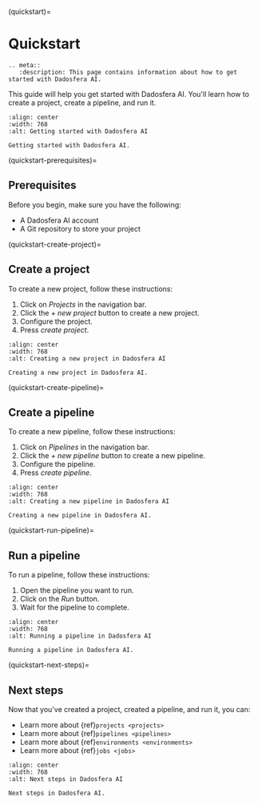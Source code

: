 (quickstart)=

# Quickstart

```{eval-rst}
.. meta::
   :description: This page contains information about how to get started with Dadosfera AI.
```

This guide will help you get started with Dadosfera AI. You'll learn how to create a project, create a pipeline, and run it.

```{figure} ../img/quickstart/final-pipeline.png
:align: center
:width: 768
:alt: Getting started with Dadosfera AI

Getting started with Dadosfera AI.
```

(quickstart-prerequisites)=

## Prerequisites

Before you begin, make sure you have the following:

- A Dadosfera AI account
- A Git repository to store your project

(quickstart-create-project)=

## Create a project

To create a new project, follow these instructions:

1. Click on _Projects_ in the navigation bar.
2. Click the _+ new project_ button to create a new project.
3. Configure the project.
4. Press _create project_.

```{figure} ../img/quickstart/project-creation.png
:align: center
:width: 768
:alt: Creating a new project in Dadosfera AI

Creating a new project in Dadosfera AI.
```

(quickstart-create-pipeline)=

## Create a pipeline

To create a new pipeline, follow these instructions:

1. Click on _Pipelines_ in the navigation bar.
2. Click the _+ new pipeline_ button to create a new pipeline.
3. Configure the pipeline.
4. Press _create pipeline_.

```{figure} ../img/quickstart/pipeline-two-steps.png
:align: center
:width: 768
:alt: Creating a new pipeline in Dadosfera AI

Creating a new pipeline in Dadosfera AI.
```

(quickstart-run-pipeline)=

## Run a pipeline

To run a pipeline, follow these instructions:

1. Open the pipeline you want to run.
2. Click on the _Run_ button.
3. Wait for the pipeline to complete.

```{figure} ../img/quickstart/final-pipeline-completed.png
:align: center
:width: 768
:alt: Running a pipeline in Dadosfera AI

Running a pipeline in Dadosfera AI.
```

(quickstart-next-steps)=

## Next steps

Now that you've created a project, created a pipeline, and run it, you can:

- Learn more about {ref}`projects <projects>`
- Learn more about {ref}`pipelines <pipelines>`
- Learn more about {ref}`environments <environments>`
- Learn more about {ref}`jobs <jobs>`

```{figure} ../img/quickstart/step-logs.png
:align: center
:width: 768
:alt: Next steps in Dadosfera AI

Next steps in Dadosfera AI.
```
